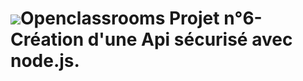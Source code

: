 # <img src = 'C:\Users\SYED\desktop\PROJET 6 Construire une API\Piquante_Projet6_Git\Logo_OpenClassrooms.png'>Openclassrooms Projet n°6- Création d'une Api sécurisé avec node.js.

